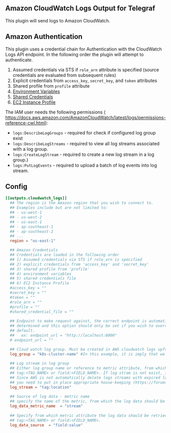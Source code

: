 ## Amazon CloudWatch Logs Output for Telegraf

This plugin will send logs to Amazon CloudWatch.

## Amazon Authentication

This plugin uses a credential chain for Authentication with the CloudWatch Logs
API endpoint. In the following order the plugin will attempt to authenticate.
1. Assumed credentials via STS if `role_arn` attribute is specified (source credentials are evaluated from subsequent rules)
2. Explicit credentials from `access_key`, `secret_key`, and `token` attributes
3. Shared profile from `profile` attribute
4. [Environment Variables](https://github.com/aws/aws-sdk-go/wiki/configuring-sdk#environment-variables)
5. [Shared Credentials](https://github.com/aws/aws-sdk-go/wiki/configuring-sdk#shared-credentials-file)
6. [EC2 Instance Profile](http://docs.aws.amazon.com/AWSEC2/latest/UserGuide/iam-roles-for-amazon-ec2.html)

The IAM user needs the following permissions ( https://docs.aws.amazon.com/AmazonCloudWatch/latest/logs/permissions-reference-cwl.html):
- `logs:DescribeLogGroups` - required for check if configured log group exist	
- `logs:DescribeLogStreams` - required to view all log streams associated with a log group. 
- `logs:CreateLogStream` - required to create a new log stream in a log group.) 
- `logs:PutLogEvents` - required to upload a batch of log events into log stream. 

## Config
```toml
[[outputs.cloudwatch_logs]]
  ## The region is the Amazon region that you wish to connect to.
  ## Examples include but are not limited to:
  ## - us-west-1
  ## - us-west-2
  ## - us-east-1
  ## - ap-southeast-1
  ## - ap-southeast-2
  ## ...
  region = "us-east-1"

  ## Amazon Credentials
  ## Credentials are loaded in the following order
  ## 1) Assumed credentials via STS if role_arn is specified
  ## 2) explicit credentials from 'access_key' and 'secret_key'
  ## 3) shared profile from 'profile'
  ## 4) environment variables
  ## 5) shared credentials file
  ## 6) EC2 Instance Profile
  #access_key = ""
  #secret_key = ""
  #token = ""
  #role_arn = ""
  #profile = ""
  #shared_credential_file = ""
  
  ## Endpoint to make request against, the correct endpoint is automatically
  ## determined and this option should only be set if you wish to override the
  ## default.
  ##   ex: endpoint_url = "http://localhost:8000"
  # endpoint_url = ""

  ## Cloud watch log group. Must be created in AWS cloudwatch logs upfront!
  log_group = "k8s-cluster-name" #In this example, it is imply that we grop all logs from particular EKS cluster at one place
  
  ## Log stream in log group
  ## Either log group name or reference to metric attribute, from which it can be parsed:
  ## tag:<TAG_NAME> or field:<FIELD_NAME>. If log stram is not exist, it will be created.
  ## Since AWS is not automatically delete logs streams with expired logs entries (i.e. empty log stream) 
  ## you need to put in place appropriate house-keeping (https://forums.aws.amazon.com/thread.jspa?threadID=178855)
  log_stream = "tag:location"
  
  ## Source of log data - metric name
  ## specify the name of the metric, from which the log data should be retrieved. 
  log_data_metric_name  = "stream"
  
  ## Specify from which metric attribute the log data should be retrieved:
  ## tag:<TAG_NAME> or field:<FIELD_NAME>.
  log_data_source  = "field:value"
```
